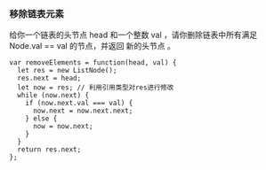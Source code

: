 <!--
 * @Author: 月魂
 * @Date: 2021-04-14 22:27:06
 * @LastEditTime: 2021-04-14 22:27:52
 * @LastEditors: 月魂
 * @Description: 
 * @FilePath: \leetcode-per-day\day98.md
-->
### 移除链表元素
给你一个链表的头节点 head 和一个整数 val ，请你删除链表中所有满足 Node.val == val 的节点，并返回 新的头节点 。

```
var removeElements = function(head, val) {
  let res = new ListNode();
  res.next = head;
  let now = res; // 利用引用类型对res进行修改
  while (now.next) {
    if (now.next.val === val) {
      now.next = now.next.next;
    } else {
      now = now.next;
    }
  }
  return res.next;
};
```
